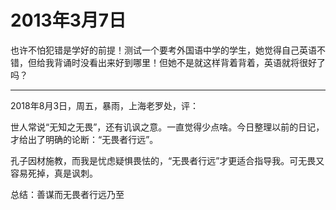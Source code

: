 # 2013年3月7日

也许不怕犯错是学好的前提！测试一个要考外国语中学的学生，她觉得自己英语不错，但给我背诵时没看出来好到哪里！但她不是就这样背着背着，英语就将很好了吗？



---

2018年8月3日，周五，暴雨，上海老罗处，评：

世人常说“无知之无畏”，还有讥讽之意。一直觉得少点啥。今日整理以前的日记，才给出了明确的论断：“无畏者行远”。

孔子因材施教，而我是忧虑疑惧畏怯的，“无畏者行远”才更适合指导我。可无畏又容易死掉，真是讽刺。

总结：善谋而无畏者行远乃至